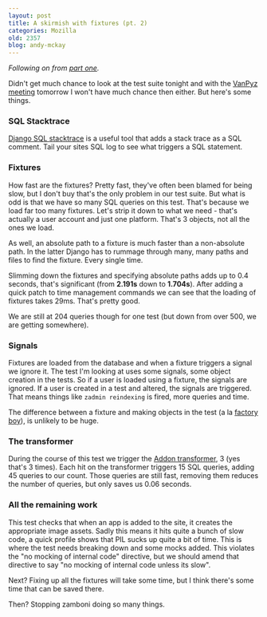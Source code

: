 ```yaml
---
layout: post
title: A skirmish with fixtures (pt. 2)
categories: Mozilla
old: 2357
blog: andy-mckay
---
```

<p><em>Following on from <a href="https://mckay.pub.ca/blog/andy/2356/">part one</a>.</em></p>
<p>Didn't get much chance to look at the test suite tonight and with the <a href="http://www.meetup.com/vanpyz/">VanPyz meeting</a> tomorrow I won't have much chance then either. But here's some things.</p>
<h3>SQL Stacktrace</h3>
<p><a href="https://github.com/adw0rd/django-sql-stacktrace">Django SQL stacktrace</a> is a useful tool that adds a stack trace as a SQL comment. Tail your sites SQL log to see what triggers a SQL statement.</p>
<h3>Fixtures</h3>
<p>How fast are the fixtures? Pretty fast, they've often been blamed for being slow, but I don't buy that's the only problem in our test suite. But what is odd is that we have so many SQL queries on this test. That's because we load far too many fixtures. Let's strip it down to what we need - that's actually a user account and just one platform. That's 3 objects, not all the ones we load.</p>
<p>As well, an absolute path to a fixture is much faster than a non-absolute path. In the latter Django has to rummage through many, many paths and files to find the fixture. Every single time.</p>
<p>Slimming down the fixtures and specifying absolute paths adds up to 0.4 seconds, that's significant (from <b>2.191s</b> down to <b>1.704s</b>). After adding a quick patch to time management commands we can see that the loading of fixtures takes 29ms. That's pretty good.</p>
<p>We are still at 204 queries though for one test (but down from over 500, we are getting somewhere).</p>
<h3>Signals</h3>
<p>Fixtures are loaded from the database and when a fixture triggers a signal we ignore it. The test I'm looking at uses some signals, some object creation in the tests. So if a user is loaded using a fixture, the signals are ignored. If a user is created in a test and altered, the signals are triggered. That means things like <code>zadmin reindexing</code> is fired, more queries and time.</p>
<p>The difference between a fixture and making objects in the test (a la <a href="https://github.com/dnerdy/factory_boy">factory boy</a>), is unlikely to be huge.</p>
<h3>The transformer</h3>
<p>During the course of this test we trigger the <a href="https://github.com/mozilla/zamboni/blob/master/apps/addons/models.py#L850">Addon transformer</a>, 3 (yes that's 3 times). Each hit on the transformer triggers 15 SQL queries, adding 45 queries to our count. Those queries are still fast, removing them reduces the number of queries, but only saves us 0.06 seconds.</p>
<h3>All the remaining work</h3>
<p>This test checks that when an app is added to the site, it creates the appropriate image assets. Sadly this means it hits quite a bunch of slow code, a quick profile shows that PIL sucks up quite a bit of time. This is where the test needs breaking down and some mocks added. This violates the "no mocking of internal code" directive, but we should amend that directive to say "no mocking of internal code unless its slow".</p>
<p>Next? Fixing up all the fixtures will take some time, but I think there's some time that can be saved there.</p>
<p>Then? Stopping zamboni doing so many things.</p>